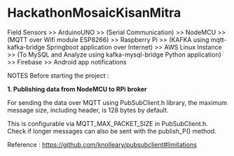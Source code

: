 # HackathonMosaicKisanMitra
Field Sensors >> ArduinoUNO >> (Serial Communication) >> NodeMCU >> (MQTT over Wifi module ESP8266) >> Raspberry Pi >> (KAFKA using mqtt-kafka-bridge Springboot application over Internet) >> AWS Linux Instance >> (To MySQL and Analyze using kafka-mysql-bridge Python application) >> Firebase >> Android app notifications


NOTES Before starting the project :

**1. Publishing data from NodeMCU to RPi broker**
  
For sending the data over MQTT using PubSubClient.h library, the maximum message size, including header, is 128 bytes by default. 

This is configurable via MQTT_MAX_PACKET_SIZE in PubSubClient.h. Check if longer messages can also be sent with the publish_P() method.

Reference : https://github.com/knolleary/pubsubclient#limitations
